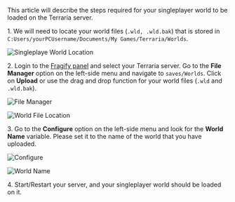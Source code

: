 This article will describe the steps required for your singleplayer world to be loaded on the Terraria server.

1\. We will need to locate your world files (`.wld, .wld.bak`) that is stored in `C:Users/yourPCUsername/Documents/My Games/Terraria/Worlds`.

![Singleplaye World Location](../images/local-world.png)

2\. Login to the [Fragify panel](https://panel.fragify.net/auth/login) and select your Terraria server. Go to the **File Manager** option on the left-side menu and navigate to `saves/Worlds`.
Click on **Upload** or use the drag and drop function for your world files (`.wld` and `.wld.bak`).

![File Manager](../images/file-manager.png)

![World File Location](../images/world-location.png)

3\. Go to the **Configure** option on the left-side menu and look for the **World Name** variable. Please set it to the name of the world that you have uploaded. 

![Configure](../images/configure.png)

![World Name](../images/world-name.png)

4\. Start/Restart your server, and your singleplayer world should be loaded on it. 